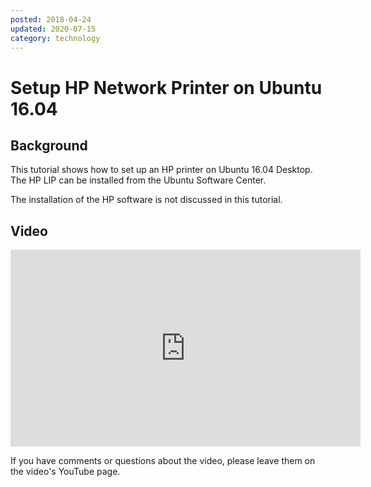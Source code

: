 ```yaml
---
posted: 2018-04-24
updated: 2020-07-15
category: technology
---
```


# Setup HP Network Printer on Ubuntu 16.04

## Background

This tutorial shows how to set up an HP printer on Ubuntu 16.04 Desktop.  The HP LIP can be installed from the Ubuntu Software Center.

The installation of the HP software is not discussed in this tutorial.

## Video 

<iframe width="560" height="315" src="https://www.youtube.com/embed/0gleeizRavo" frameborder="0" allow="autoplay; encrypted-media" allowfullscreen></iframe>

If you have comments or questions about the video, please leave them on the video's YouTube page.



